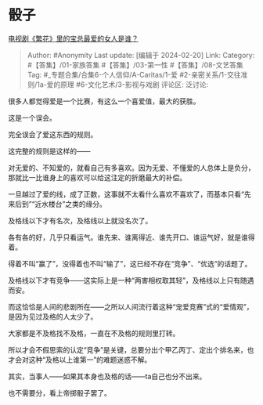 # 骰子
[电视剧《繁花》里的宝总最爱的女人是谁？](https://www.zhihu.com/question/638339582/answer/3402869298)

> Author: #Anonymity
> Last update: [编辑于 2024-02-20]
> Link:
> Category: #【答集】/01-家族答集 #【答集】/03-第一性 #【答集】/08-文艺答集
> Tag: #_专题合集/合集6-个人信仰/A-Caritas/1-爱 #2-亲密关系/1-交往准则/1a-爱的原理 #6-文化艺术/3-影视与戏剧 
> 评论区:
> 泛讨论:

很多人都觉得爱是一个比赛，有这么一个喜爱值，最大的获胜。

这是一个误会。

完全误会了爱这东西的规则。

这完整的规则是这样的——

对无爱的、不知爱的，就看自己有多喜欢。因为无爱、不懂爱的人总体上是负分，那就比一比谁身上的喜欢可以给这注定的折磨最大的补偿。

一旦越过了爱的线，成了正数，这事就不太看什么喜欢不喜欢了，而基本只看“先来后到”“近水楼台”之类的缘分。

及格线以下才有名次，及格线以上就没名次了。

各有各的好，几乎只看运气。谁先来、谁离得近、谁先开口、谁运气好，就是谁得着。

得着不叫“赢了”，没得着也不叫“输了”，这已经不存在“竞争”、“优选”的话题了。

及格线以下才有竞争——这实际上是一种“两害相权取其轻”，及格线以上只有随遇而安。

而这恰恰是人间的悲剧所在——之所以人间流行着这种“宠爱竞赛”式的“爱情观”，是因为见过及格的人太少了。

大家都是不及格找不及格，一直在不及格的规则里打转。

所以才会不假思索的认定“竞争”是关键，总要分出个甲乙丙丁、定出个排名来，也才会对这种“及格以上谁第一”的难题迷惑不解。

其实，当事人——如果其本身也及格的话——ta自己也分不出来。

也不需要分，看上帝掷骰子罢了。
